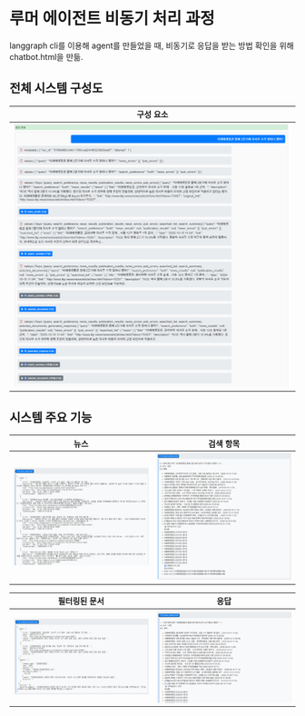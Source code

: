 # 루머 에이전트 비동기 처리 과정
langgraph cli를 이용해 agent를 만들었을 때, 비동기로 응답을 받는 방법 확인을 위해 chatbot.html을 만듦.

## 전체 시스템 구성도
| 구성 요소 |
|----------|
| ![전체](../src/0_전체.png) |

## 시스템 주요 기능

| 뉴스 | 검색 항목 |
|------|----------|
| ![뉴스](../src/1_뉴스.png) | ![검색항목](../src/2_검색항목.png) |

| 필터링된 문서 | 응답 |
|-------------|------|
| ![필터링된문서](../src/3_필터링된문서.png) | ![응답](../src/4_응답.png) |
